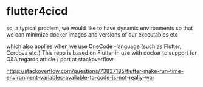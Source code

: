 # flutter4cicd

so, a typical problem, we would like to have dynamic environments so that we can minimize docker images and versions of our executables etc

which also applies when we use OneCode -language (such as Flutter, Cordova etc.)
This repo is based on Flutter in use with docker to support for Q&A regards article / port at stackoverflow

https://stackoverflow.com/questions/73837185/flutter-make-run-time-environment-variables-available-to-code-is-not-really-wor
